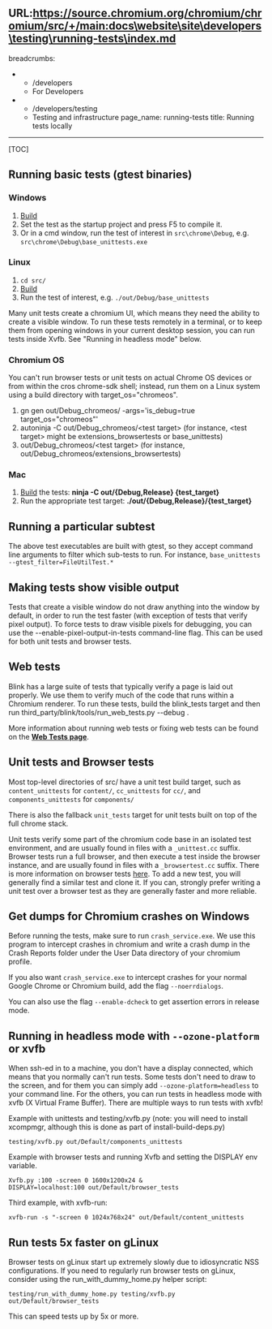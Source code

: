 URL:https://source.chromium.org/chromium/chromium/src/+/main:docs\website\site\developers\testing\running-tests\index.md
---
breadcrumbs:
- - /developers
  - For Developers
- - /developers/testing
  - Testing and infrastructure
page_name: running-tests
title: Running tests locally
---

[TOC]

## Running basic tests (gtest binaries)

### Windows

1.  [Build](https://chromium.googlesource.com/chromium/src/+/HEAD/docs/windows_build_instructions.md)
2.  Set the test as the startup project and press F5 to compile it.
3.  Or in a cmd window, run the test of interest in `src\chrome\Debug`,
            e.g. `src\chrome\Debug\base_unittests.exe`

### Linux

1.  `cd src/`
2.  [Build](https://chromium.googlesource.com/chromium/src/+/HEAD/docs/linux/build_instructions.md)
3.  Run the test of interest, e.g. `./out/Debug/base_unittests`

Many unit tests create a chromium UI, which means they need the ability to
create a visible window. To run these tests remotely in a terminal, or to keep
them from opening windows in your current desktop session, you can run tests
inside Xvfb. See "Running in headless mode" below.

### **Chromium OS**

You can't run browser tests or unit tests on actual Chrome OS devices or from
within the cros chrome-sdk shell; instead, run them on a Linux system using a
build directory with target_os="chromeos".

1.  gn gen out/Debug_chromeos/ -args='is_debug=true
            target_os="chromeos"'
2.  autoninja -C out/Debug_chromeos/&lt;test target&gt; (for instance,
            &lt;test target&gt; might be extensions_browsertests or
            base_unittests)
3.  out/Debug_chromeos/&lt;test target&gt; (for instance,
            out/Debug_chromeos/extensions_browsertests)

### Mac

1.  [Build](https://chromium.googlesource.com/chromium/src/+/HEAD/docs/mac_build_instructions.md)
            the tests: **ninja -C out/{Debug,Release} {test_target}**
2.  Run the appropriate test target:
            **./out/{Debug,Release}/{test_target}**

## Running a particular subtest

The above test executables are built with gtest, so they accept command line
arguments to filter which sub-tests to run. For instance, `base_unittests
--gtest_filter=FileUtilTest.*`

## Making tests show visible output

Tests that create a visible window do not draw anything into the window by
default, in order to run the test faster (with exception of tests that verify
pixel output). To force tests to draw visible pixels for debugging, you can use
the --enable-pixel-output-in-tests command-line flag. This can be used for both
unit tests and browser tests.

## Web tests

Blink has a large suite of tests that typically verify a page is laid out
properly. We use them to verify much of the code that runs within a Chromium
renderer.
To run these tests, build the blink_tests target and then run
third_party/blink/tools/run_web_tests.py --debug .

More information about running web tests or fixing web tests can be found on the
[**Web Tests
page**](https://chromium.googlesource.com/chromium/src/+/HEAD/docs/testing/web_tests.md).

## **Unit tests and Browser tests**

Most top-level directories of src/ have a unit test build target, such as
`content_unittests` for `content/`, `cc_unittests` for `cc/`, and
`components_unittests` for `components/`

There is also the fallback `unit_tests` target for unit tests built on top of
the full chrome stack.

Unit tests verify some part of the chromium code base in an isolated test
environment, and are usually found in files with a `_unittest.cc` suffix.
Browser tests run a full browser, and then execute a test inside the browser
instance, and are usually found in files with a `_browsertest.cc` suffix. There
is more information on browser tests [here](/developers/testing/browser-tests).
To add a new test, you will generally find a similar test and clone it. If you
can, strongly prefer writing a unit test over a browser test as they are
generally faster and more reliable.

## Get dumps for Chromium crashes on Windows

Before running the tests, make sure to run `crash_service.exe`. We use this
program to intercept crashes in chromium and write a crash dump in the Crash
Reports folder under the User Data directory of your chromium profile.

If you also want `crash_service.exe` to intercept crashes for your normal Google
Chrome or Chromium build, add the flag `--noerrdialogs`.

You can also use the flag `--enable-dcheck` to get assertion errors in release
mode.

## Running in headless mode with `--ozone-platform` or xvfb

When ssh-ed in to a machine, you don't have a display connected, which means
that you normally can't run tests. Some tests don't need to draw to the screen,
and for them you can simply add `--ozone-platform=headless` to your command
line. For the others, you can run tests in headless mode with xvfb (X Virtual
Frame Buffer). There are multiple ways to run tests with xvfb!

Example with unittests and testing/xvfb.py (note: you will need to install
xcompmgr, although this is done as part of install-build-deps.py)

```
testing/xvfb.py out/Default/components_unittests
```

Example with browser tests and running Xvfb and setting the DISPLAY env
variable.

```
Xvfb.py :100 -screen 0 1600x1200x24 &
DISPLAY=localhost:100 out/Default/browser_tests
```

Third example, with xvfb-run:

```
xvfb-run -s "-screen 0 1024x768x24" out/Default/content_unittests
```

## **Run tests 5x faster on gLinux**

Browser tests on gLinux start up extremely slowly due to idiosyncratic NSS
configurations. If you need to regularly run browser tests on gLinux, consider
using the run_with_dummy_home.py helper script:

```
testing/run_with_dummy_home.py testing/xvfb.py out/Default/browser_tests
```

This can speed tests up by 5x or more.
